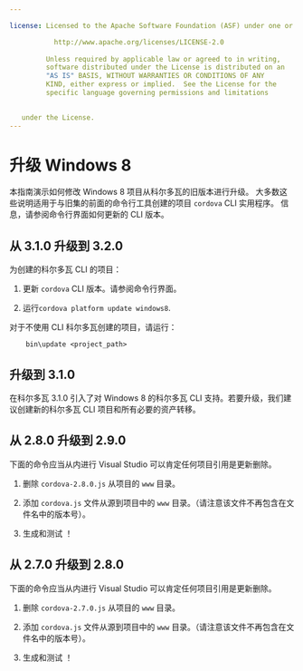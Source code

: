 ```yaml
---

license: Licensed to the Apache Software Foundation (ASF) under one or more contributor license agreements. See the NOTICE file distributed with this work for additional information regarding copyright ownership. The ASF licenses this file to you under the Apache License, Version 2.0 (the "License"); you may not use this file except in compliance with the License. You may obtain a copy of the License at

           http://www.apache.org/licenses/LICENSE-2.0
    
         Unless required by applicable law or agreed to in writing,
         software distributed under the License is distributed on an
         "AS IS" BASIS, WITHOUT WARRANTIES OR CONDITIONS OF ANY
         KIND, either express or implied.  See the License for the
         specific language governing permissions and limitations
    

   under the License.
---
```


# 升级 Windows 8

本指南演示如何修改 Windows 8 项目从科尔多瓦的旧版本进行升级。 大多数这些说明适用于与旧集的前面的命令行工具创建的项目 `cordova` CLI 实用程序。 信息，请参阅命令行界面如何更新的 CLI 版本。

## 从 3.1.0 升级到 3.2.0

为创建的科尔多瓦 CLI 的项目：

1.  更新 `cordova` CLI 版本。请参阅命令行界面。

2.  运行`cordova platform update windows8`.

对于不使用 CLI 科尔多瓦创建的项目，请运行：

        bin\update <project_path>
    

## 升级到 3.1.0

在科尔多瓦 3.1.0 引入了对 Windows 8 的科尔多瓦 CLI 支持。若要升级，我们建议创建新的科尔多瓦 CLI 项目和所有必要的资产转移。

## 从 2.8.0 升级到 2.9.0

下面的命令应当从内进行 Visual Studio 可以肯定任何项目引用是更新删除。

1.  删除 `cordova-2.8.0.js` 从项目的 `www` 目录。

2.  添加 `cordova.js` 文件从源到项目中的 `www` 目录。（请注意该文件不再包含在文件名中的版本号）。

3.  生成和测试 ！

## 从 2.7.0 升级到 2.8.0

下面的命令应当从内进行 Visual Studio 可以肯定任何项目引用是更新删除。

1.  删除 `cordova-2.7.0.js` 从项目的 `www` 目录。

2.  添加 `cordova.js` 文件从源到项目中的 `www` 目录。（请注意该文件不再包含在文件名中的版本号）。

3.  生成和测试 ！
